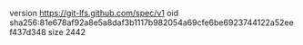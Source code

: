 version https://git-lfs.github.com/spec/v1
oid sha256:81e678af92a8e5a8daf3b1117b982054a69cfe6be6923744122a52eef437d348
size 2442
